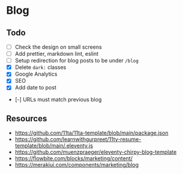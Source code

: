 # Blog

## Todo

- [ ] Check the design on small screens
- [ ] Add prettier, markdown lint, eslint
- [ ] Setup redirection for blog posts to be under `/blog`
- [x] Delete `dark:` classes
- [x] Google Analytics
- [x] SEO
- [x] Add date to post
- [-] URLs must match previous blog

## Resources

- https://github.com/11ta/11ta-template/blob/main/package.json
- https://github.com/learnwithgurpreet/11ty-resume-template/blob/main/.eleventy.js
- https://github.com/muenzpraeger/eleventy-chirpy-blog-template
- https://flowbite.com/blocks/marketing/content/
- https://merakiui.com/components/marketing/blog
